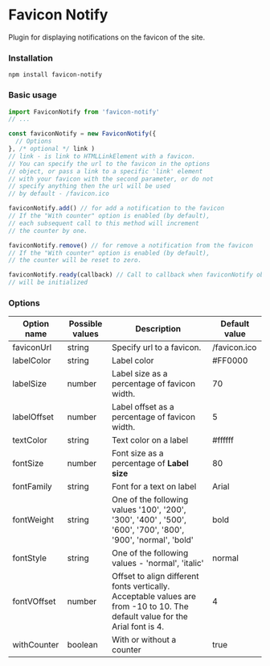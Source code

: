 

# Favicon Notify
Plugin for displaying notifications on the favicon of the site.

### Installation

```shell
npm install favicon-notify
```

### Basic usage

```javascript
import FaviconNotify from 'favicon-notify'
// ...

const faviconNotify = new FaviconNotify({
  // Options
}, /* optional */ link ) 
// link - is link to HTMLLinkElement with a favicon. 
// You can specify the url to the favicon in the options 
// object, or pass a link to a specific 'link' element 
// with your favicon with the second parameter, or do not 
// specify anything then the url will be used 
// by default - /favicon.ico

faviconNotify.add() // for add a notification to the favicon
// If the "With counter" option is enabled (by default), 
// each subsequent call to this method will increment 
// the counter by one. 

faviconNotify.remove() // for remove a notification from the favicon
// If the "With counter" option is enabled (by default), 
// the counter will be reset to zero.

faviconNotify.ready(callback) // Call to callback when faviconNotify object 
// will be initialized
```

### Options

| Option name   | Possible values   | Description                                                                                                                    | Default value   |
|---------------|-------------------|--------------------------------------------------------------------------------------------------------------------------------|-----------------|
| faviconUrl    | string            | Specify url to a favicon.                                                                                                      | /favicon.ico    |
| labelColor    | string            | Label color                                                                                                                    | #FF0000         |
| labelSize     | number            | Label size as a percentage of favicon width.                                                                                   | 70              |
| labelOffset   | number            | Label offset as a percentage of favicon width.                                                                                 | 5               |
| textColor     | string            | Text color on a label                                                                                                          | #ffffff         |
| fontSize      | number            | Font size as a percentage of **Label size**                                                                                    | 80              |
| fontFamily    | string            | Font for a text on label                                                                                                       | Arial           |
| fontWeight    | string            | One of the following values '100', '200', '300', '400' , '500', '600', '700', '800', '900', 'normal', 'bold'                   | bold            |
| fontStyle     | string            | One of the following values - 'normal', 'italic'                                                                               | normal          |
| fontVOffset   | number            | Offset to align different fonts vertically. Acceptable values are from -10 to 10. The default value for the Arial font is 4.   | 4               |
| withCounter   | boolean           | With or without a counter                                                                                                      | true            |


